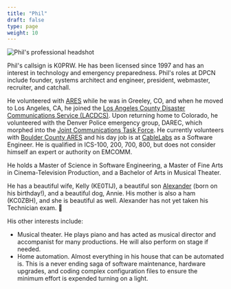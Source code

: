 ```yaml
---
title: "Phil"
draft: false
type: page
weight: 10
---
```


![Phil's professional headshot](/images/headshot-phil-cablelabs.jpg)

Phil's callsign is K0PRW. He has been licensed since 1997 and has an interest in technology and emergency preparedness. Phil's roles at DPCN include founder, systems architect and engineer, president, webmaster, recruiter, and catchall.

<!--more-->

He volunteered with [ARES](http://www.arrl.org/ares) while he was in Greeley, CO, and when he moved to Los Angeles, CA, he joined the [Los Angeles County Disaster Communications Service (LACDCS)](https://lacdcs.org). Upon returning home to Colorado, he volunteered with the Denver Police emergency group, DAREC, which morphed into the [Joint Communications Task Force](https://jctf.us). He currently volunteers with [Boulder County ARES](https://bouldercountyares.org) and his day job is at [CableLabs](https://www.cablelabs.com) as a Software Engineer. He is qualified in ICS-100, 200, 700, 800, but does not consider himself an expert or authority on EMCOMM.

He holds a Master of Science in Software Engineering, a Master of Fine Arts in Cinema-Television Production, and a Bachelor of Arts in Musical Theater.

He has a beautiful wife, Kelly (KE0TIJ), a beautiful son [Alexander](https://watt.ws/agw) (born on his birthday!), and a beautiful dog, Annie. His mother is also a ham (KC0ZBH), and she is beautiful as well. Alexander has not yet taken his Technician exam. 👶

His other interests include:

* Musical theater. He plays piano and has acted as musical director and accompanist for many productions. He will also perform on stage if needed.
* Home automation. Almost everything in his house that can be automated is. This is a never ending saga of software maintenance, hardware upgrades, and coding complex configuration files to ensure the minimum effort is expended turning on a light.